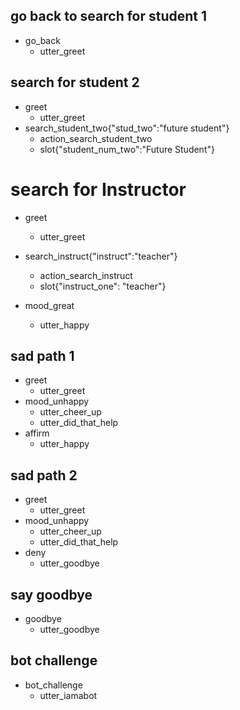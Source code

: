 ## go back to search for student 1
* go_back
  - utter_greet
  <!-- - utter_next -->
<!-- * go_back{"back":"go"}
  - action_goback
  - slot{"go":"go"} -->

## search for student 2
* greet
  - utter_greet
* search_student_two{"stud_two":"future student"}
  - action_search_student_two
  - slot{"student_num_two":"Future Student"}

# search for Instructor
* greet
  - utter_greet
* search_instruct{"instruct":"teacher"}
  - action_search_instruct
  - slot{"instruct_one": "teacher"}

* mood_great
  - utter_happy
<!--
* greet
  - fetch_profile
  - slots{"user_type": "current student"}
  - utter_greet -->


## sad path 1
* greet
  - utter_greet
* mood_unhappy
  - utter_cheer_up
  - utter_did_that_help
* affirm
  - utter_happy

## sad path 2
* greet
  - utter_greet
* mood_unhappy
  - utter_cheer_up
  - utter_did_that_help
* deny
  - utter_goodbye

## say goodbye
* goodbye
  - utter_goodbye

## bot challenge
* bot_challenge
  - utter_iamabot
